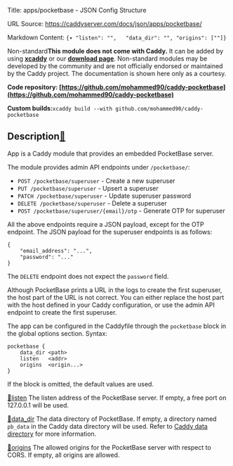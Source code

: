Title: apps/pocketbase - JSON Config Structure

URL Source: https://caddyserver.com/docs/json/apps/pocketbase/

Markdown Content:
`{▾	"listen": "",	"data_dir": "",	"origins": [""]}`

Non-standard**This module does not come with Caddy.** It can be added by using **[xcaddy](https://caddyserver.com/docs/build#xcaddy)** or our **[download page](https://caddyserver.com/download)**. Non-standard modules may be developed by the community and are not officially endorsed or maintained by the Caddy project. The documentation is shown here only as a courtesy.

**Code repository: [https://github.com/mohammed90/caddy-pocketbase](https://github.com/mohammed90/caddy-pocketbase)**

**Custom builds:**`xcaddy build --with github.com/mohammed90/caddy-pocketbase`

Description[🔗](https://caddyserver.com/docs/json/apps/pocketbase/#docs "Direct link")
--------------------------------------------------------------------------------------

App is a Caddy module that provides an embedded PocketBase server.

The module provides admin API endpoints under `/pocketbase/`:

*   `POST /pocketbase/superuser` - Create a new superuser
*   `PUT /pocketbase/superuser` - Upsert a superuser
*   `PATCH /pocketbase/superuser` - Update superuser password
*   `DELETE /pocketbase/superuser` - Delete a superuser
*   `POST /pocketbase/superuser/{email}/otp` - Generate OTP for superuser

All the above endpoints require a JSON payload, except for the OTP endpoint. The JSON payload for the superuser endpoints is as follows:

```
{
    "email_address": "...",
    "password": "..."
}
```

The `DELETE` endpoint does not expect the `password` field.

Although PocketBase prints a URL in the logs to create the first superuser, the host part of the URL is not correct. You can either replace the host part with the host defined in your Caddy configuration, or use the admin API endpoint to create the first superuser.

The app can be configured in the Caddyfile through the `pocketbase` block in the global options section. Syntax:

```
pocketbase {
    data_dir <path>
    listen   <addr>
    origins  <origin...>
}
```

If the block is omitted, the default values are used.

[🔗](https://caddyserver.com/docs/json/apps/pocketbase/#listen)[listen](https://caddyserver.com/docs/json/apps/pocketbase/listen/)
The listen address of the PocketBase server. If empty, a free port on 127.0.0.1 will be used.

[🔗](https://caddyserver.com/docs/json/apps/pocketbase/#data_dir)[data_dir](https://caddyserver.com/docs/json/apps/pocketbase/data_dir/)
The data directory of PocketBase. If empty, a directory named `pb_data` in the Caddy data directory will be used. Refer to [Caddy data directory](https://caddyserver.com/docs/conventions#data-directory) for more information.

[🔗](https://caddyserver.com/docs/json/apps/pocketbase/#origins)[origins](https://caddyserver.com/docs/json/apps/pocketbase/origins/)
The allowed origins for the PocketBase server with respect to CORS. If empty, all origins are allowed.
